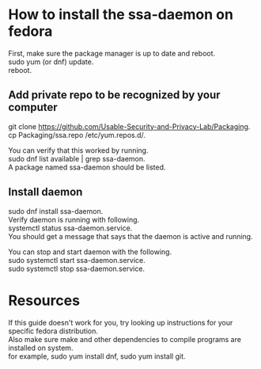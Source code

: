 # How to install the ssa-daemon on fedora

First, make sure the package manager is up to date and reboot.   
    sudo yum (or dnf) update.    
    reboot. 

## Add private repo to be recognized by your computer
git clone https://github.com/Usable-Security-and-Privacy-Lab/Packaging.   
cp Packaging/ssa.repo  /etc/yum.repos.d/.    

You can verify that this worked by running.    
sudo dnf list available | grep ssa-daemon.    
A package named ssa-daemon should be listed.    

## Install daemon
sudo dnf install ssa-daemon.     
 Verify daemon is running with following.   
 systemctl status ssa-daemon.service.    
 You should get a message that says that the daemon is active and running. 
 
You can stop and start daemon with the following.  
sudo systemctl start ssa-daemon.service.  
sudo systemctl stop ssa-daemon.service.  


# Resources

If this guide doesn't work for you, try looking up instructions for your specific fedora distribution.  
Also make sure make and other dependencies to compile programs are installed on system.   
 for example, sudo yum install dnf, sudo yum install git.   
